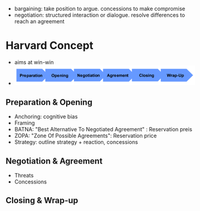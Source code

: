 - bargaining: take position to argue. concessions to make compromise 
- negotiation: structured interaction or dialogue. resolve differences to reach an agreement 

# Harvard Concept 
- aims at win-win 
- <img src="https://github.com/ICH-BIN-HXM/images_Leadership_Business_Communication/blob/main/Scrennshot_2024-01-20_19-17-27.png?raw=" width="600" /> 
## Preparation & Opening 
- Anchoring: cognitive bias 
- Framing 
- BATNA: "Best Alternative To Negotiated Agreement" : Reservation preis 
- ZOPA: "Zone Of Possible Agreements": Reservation price 
- Strategy: outline strategy + reaction, concessions 
## Negotiation & Agreement 
- Threats 
- Concessions 
## Closing & Wrap-up 

